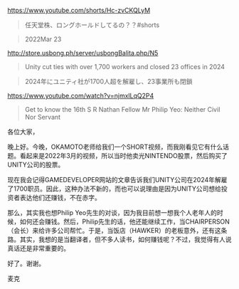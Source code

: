 https://www.youtube.com/shorts/Hc-zvCKQLyM

> 任天堂株、ロングホールドしてるの？？#shorts 

> 2022Mar 23

http://store.usbong.ph/server/usbongBalita.php/N5

> Unity cut ties with over 1,700 workers and closed 23 offices in 2024 

> 2024年にユニティ社が1700人超を解雇し、23事業所も閉鎖 

https://www.youtube.com/watch?v=njmxlLqQ2P4

> Get to know the 16th S R Nathan Fellow Mr Philip Yeo: Neither Civil Nor Servant


各位大家，

晚上好。今晚，OKAMOTO老师给我们一个SHORT视频，而我刚看见它有什么话题。看起来是2022年3月的视频，所以当时他卖光NINTENDO股票，然后购买了UNITY公司的股票。

现在我会记得GAMEDEVELOPER网站的文章告诉我们UNITY公司在2024年解雇了1700职员。因此，这种办法不新的，而也可以说理由是因为UNITY公司想给投资者表达他们还赚钱，不在赤字。

那么，其实我也想Philip Yeo先生的对谈，因为我目前想一想我个人老年人的时候，如何还会赚钱。然后，Philip先生的话，他还能继续工作，当CHAIRPERSON（会长）来给许多公司帮忙。于是，当饭店（HAWKER）的老板意外，还有这条路。其实，我想的是当翻译者，但不多人读书，如何赚钱呢？不过，我觉得有人说真话还是非常重要的。

好了。谢谢。

麦克
